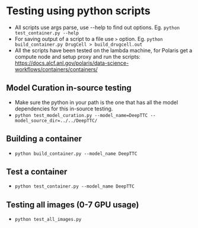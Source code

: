 
# Testing using python scripts

- All scripts use args parse, use --help to find out options. Eg. `python test_container.py --help`
- For saving output of a script to a file use `>` option. Eg. `python build_container.py DrugCell > build_drugcell.out` 
- All the scripts have been tested on the lambda machine, for Polaris get a compute node and setup proxy and run the scripts: https://docs.alcf.anl.gov/polaris/data-science-workflows/containers/containers/ 

## Model Curation in-source testing 
- Make sure the python in your path is the one that has all the model dependencies for this in-source testing.
- `python test_model_curation.py --model_name=DeepTTC --model_source_dir=../../DeepTTC/`

## Building a container

- `python build_container.py --model_name DeepTTC`

## Test a container

- `python test_container.py --model_name DeepTTC`

## Testing all images (0-7 GPU usage)

- `python test_all_images.py`